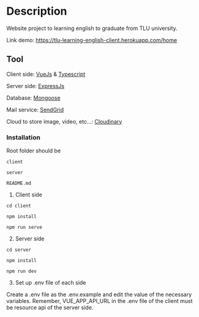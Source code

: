 # Description

Website project to learning english to graduate from TLU university.

Link demo: https://tlu-learning-english-client.herokuapp.com/home

## Tool

Client side: [VueJs](https://vuejs.org/) & [Typescript](https://www.typescriptlang.org/)

Server side: [ExpressJs](https://expressjs.com/)

Database: [Mongoose](https://mongoosejs.com/)

Mail service: [SendGrid](https://sendgrid.com/)

Cloud to store image, video, etc...: [Cloudinary](https://cloudinary.com/)

### Installation

Root folder should be

```
client

server

README.md
```

1. Client side

```
cd client

npm install

npm run serve
```

2. Server side

```
cd server

npm install

npm run dev
```

3. Set up .env file of each side

Create a .env file as the .env.example and edit the value of the necessary variables.
Remember, VUE_APP_API_URL in the .env file of the client must be resource api of the server side.
